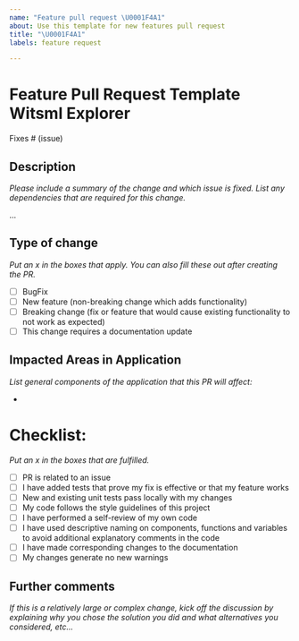 ```yaml
---
name: "Feature pull request \U0001F4A1"
about: Use this template for new features pull request
title: "\U0001F4A1"
labels: feature request

---
```

# Feature Pull Request Template Witsml Explorer
Fixes # (issue)

## Description
_Please include a summary of the change and which issue is fixed. List any dependencies that are required for this change._

...


## Type of change
_Put an x in the boxes that apply. You can also fill these out after creating the PR._
- [ ] BugFix
- [ ] New feature (non-breaking change which adds functionality)
- [ ] Breaking change (fix or feature that would cause existing functionality to not work as expected)
- [ ] This change requires a documentation update

## Impacted Areas in Application
_List general components of the application that this PR will affect:_

*


# Checklist:
_Put an x in the boxes that are fulfilled._

- [ ] PR is related to an issue
- [ ] I have added tests that prove my fix is effective or that my feature works
- [ ] New and existing unit tests pass locally with my changes
- [ ] My code follows the style guidelines of this project
- [ ] I have performed a self-review of my own code
- [ ] I have used descriptive naming on components, functions and variables to avoid additional explanatory comments in the code
- [ ] I have made corresponding changes to the documentation
- [ ] My changes generate no new warnings

## Further comments
_If this is a relatively large or complex change, kick off the discussion by explaining why you chose the solution you did and what alternatives you considered, etc..._
